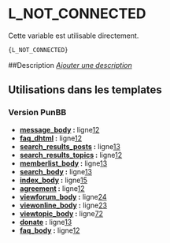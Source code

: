 # L_NOT_CONNECTED


Cette variable est utilisable directement.

```html
{L_NOT_CONNECTED}
```

##Description
[*Ajouter une description*](https://fa-tvars.appspot.com/var/L_NOT_CONNECTED)

## Utilisations dans les templates

### Version PunBB
* __[message_body](../tpl/var/punbb/message_body.md#readme) :__ ligne[12](../tpl/src/punbb/message_body.tpl#L12)
* __[faq_dhtml](../tpl/var/punbb/faq_dhtml.md#readme) :__ ligne[12](../tpl/src/punbb/faq_dhtml.tpl#L12)
* __[search_results_posts](../tpl/var/punbb/search_results_posts.md#readme) :__ ligne[13](../tpl/src/punbb/search_results_posts.tpl#L13)
* __[search_results_topics](../tpl/var/punbb/search_results_topics.md#readme) :__ ligne[12](../tpl/src/punbb/search_results_topics.tpl#L12)
* __[memberlist_body](../tpl/var/punbb/memberlist_body.md#readme) :__ ligne[13](../tpl/src/punbb/memberlist_body.tpl#L13)
* __[search_body](../tpl/var/punbb/search_body.md#readme) :__ ligne[13](../tpl/src/punbb/search_body.tpl#L13)
* __[index_body](../tpl/var/punbb/index_body.md#readme) :__ ligne[15](../tpl/src/punbb/index_body.tpl#L15)
* __[agreement](../tpl/var/punbb/agreement.md#readme) :__ ligne[12](../tpl/src/punbb/agreement.tpl#L12)
* __[viewforum_body](../tpl/var/punbb/viewforum_body.md#readme) :__ ligne[24](../tpl/src/punbb/viewforum_body.tpl#L24)
* __[viewonline_body](../tpl/var/punbb/viewonline_body.md#readme) :__ ligne[23](../tpl/src/punbb/viewonline_body.tpl#L23)
* __[viewtopic_body](../tpl/var/punbb/viewtopic_body.md#readme) :__ ligne[72](../tpl/src/punbb/viewtopic_body.tpl#L72)
* __[donate](../tpl/var/punbb/donate.md#readme) :__ ligne[13](../tpl/src/punbb/donate.tpl#L13)
* __[faq_body](../tpl/var/punbb/faq_body.md#readme) :__ ligne[12](../tpl/src/punbb/faq_body.tpl#L12)